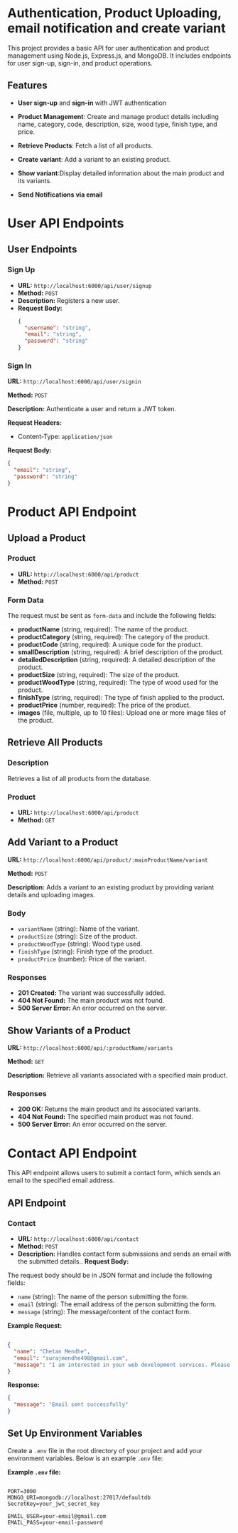 # Authentication, Product Uploading, email notification and create variant

This project provides a basic API for user authentication and product management using Node.js, Express.js, and MongoDB. It includes endpoints for user sign-up, sign-in, and product operations.

## Features

- **User sign-up** and **sign-in** with JWT authentication

- **Product Management**: Create and manage product details including name, category, code, description, size, wood type, finish type, and price.
- **Retrieve Products**: Fetch a list of all products.
- **Create variant**: Add a variant to an existing product.
- **Show variant**:Display detailed information about the main product and its variants.
- **Send Notifications via email**


# User API Endpoints 

## User Endpoints

### Sign Up
- **URL:** `http://localhost:6000/api/user/signup`
- **Method:** `POST`
- **Description:** Registers a new user.
- **Request Body:**
  ```json
  {
    "username": "string",
    "email": "string",
    "password": "string"
  }


### Sign In

 **URL:** `http://localhost:6000/api/user/signin`

**Method:** `POST`

**Description:** Authenticate a user and return a JWT token.

**Request Headers:**
- Content-Type: `application/json`

**Request Body:**
```json
{
  "email": "string",
  "password": "string"
}
```
# Product API Endpoint

## Upload a Product
### Product 
- **URL:** `http://localhost:6000/api/product`
- **Method:** `POST`


### Form Data
The request must be sent as `form-data` and include the following fields:

- **productName** (string, required): The name of the product.
- **productCategory** (string, required): The category of the product.
- **productCode** (string, required): A unique code for the product.
- **smallDescription** (string, required): A brief description of the product.
- **detailedDescription** (string, required): A detailed description of the product.
- **productSize** (string, required): The size of the product.
- **productWoodType** (string, required): The type of wood used for the product.
- **finishType** (string, required): The type of finish applied to the product.
- **productPrice** (number, required): The price of the product.
- **images** (file, multiple, up to 10 files): Upload one or more image files of the product.


## Retrieve All Products

### Description
Retrieves a list of all products from the database.
### Product 
- **URL:** `http://localhost:6000/api/product`
- **Method:** `GET`


## Add Variant to a Product

**URL:** `http://localhost:6000/api/product/:mainProductName/variant`

**Method:** `POST`

**Description:** Adds a variant to an existing product by providing variant details and uploading images.


### Body

- `variantName` (string): Name of the variant.
- `productSize` (string): Size of the product.
- `productWoodType` (string): Wood type used.
- `finishType` (string): Finish type of the product.
- `productPrice` (number): Price of the variant.

### Responses

- **201 Created:** The variant was successfully added.
- **404 Not Found:** The main product was not found.
- **500 Server Error:** An error occurred on the server.

## Show Variants of a Product

**URL:** `http://localhost:6000/api/:productName/variants`

**Method:** `GET`

**Description:** Retrieve all variants associated with a specified main product.

### Responses

- **200 OK:** Returns the main product and its associated variants.
- **404 Not Found:** The specified main product was not found.
- **500 Server Error:** An error occurred on the server.

# Contact API Endpoint

This API endpoint allows users to submit a contact form, which sends an email to the specified email address.

## API Endpoint



### Contact
- **URL:** `http://localhost:6000/api/contact`
- **Method:** `POST`
- **Description:** Handles contact form submissions and sends an email with the submitted details..
**Request Body:**

The request body should be in JSON format and include the following fields:
- `name` (string): The name of the person submitting the form.
- `email` (string): The email address of the person submitting the form.
- `message` (string): The message/content of the contact form.

**Example Request:**

```json

{
  "name": "Chetan Mendhe",
  "email": "surajmendhe498@gmail.com",
  "message": "I am interested in your web development services. Please provide more information."
}

```
**Response:**

```json
{
  "message": "Email sent successfully"
}
```



## Set Up Environment Variables

Create a `.env` file in the root directory of your project and add your environment variables. Below is an example `.env` file:

**Example `.env` file:**
```env

PORT=3000
MONGO_URI=mongodb://localhost:27017/defaultdb
SecretKey=your_jwt_secret_key

EMAIL_USER=your-email@gmail.com
EMAIL_PASS=your-email-password
